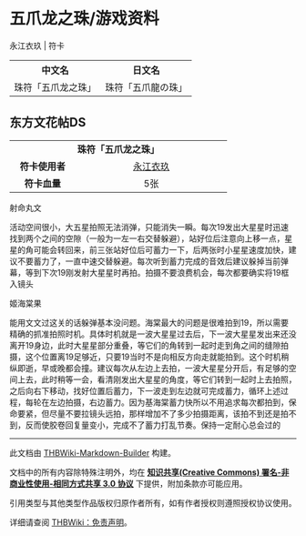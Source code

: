 # 五爪龙之珠/游戏资料

<!-- source html: G:\repos\THBWiki-Markdown-Builder\THBWikiMarkdown\Temp\main\b\b3\ns0%3A%E4%BA%94%E7%88%AA%E9%BE%99%E4%B9%8B%E7%8F%A0%2F%E6%B8%B8%E6%88%8F%E8%B5%84%E6%96%99.html -->

永江衣玖 | 符卡


<table>

<tbody><tr>
<th>中文名</th>
<th>日文名
</th></tr>
<tr>
<td>珠符「五爪龙之珠」</td>
<td>珠符「五爪龍の珠」
</td></tr></tbody></table>



## 东方文花帖DS

<table>
<tbody><tr><td style="min-width:200px" colspan="4" align="center"><b>珠符「五爪龙之珠」</b></td></tr><tr><td style="min-width:100px" colspan="2" align="center"><b>符卡使用者</b></td><td style="min-width:250px" colspan="2" align="center"><a href="./永江衣玖.md" title="永江衣玖">永江衣玖</a></td></tr><tr><td style="min-width:100px" colspan="2" align="center"><b>符卡血量</b></td><td style="min-width:250px" colspan="2" align="center">5张</td></tr>
</tbody></table>



  
射命丸文  

  

活动空间很小，大五星拍照无法消弹，只能消失一瞬。每次19发出大星星时迅速找到两个之间的空隙（一般为一左一右交替躲避），站好位后注意向上移一点，星星的角可能会转回来，前三张站好位后可蓄力一下，后两张时小星星速度加快，建议不要蓄力了，一直中速交替躲避。每次听到蓄力完成的音效后建议躲掉当前弹幕，等到下次19刚发射大星星时再拍。拍摄不要浪费机会，每次都要确实将19框入镜头  

  

姬海棠果  

  

能用文文过这关的话躲弹基本没问题。海棠最大的问题是很难拍到19，所以需要精确的抓准拍照时机。具体时机就是一波大星星过去后，下一波大星星发出来还没离开19身边，此时大星星部分重叠，等它们的角转到一起时走到角之间的缝隙拍摄，这个位置离19足够近，只要19当时不是向相反方向走就能拍到。这个时机稍纵即逝，早或晚都会撞。建议每次从左边上去拍，一波大星星分开后，有足够的空间上去，此时稍等一会，看清刚发出大星星的角度，等它们转到一起时上去拍照，之后向右下移动，找好位置后蓄力，下一波走到左边就可完成蓄力，循环上述过程，每轮在左边拍摄，右边蓄力。因为基海棠蓄力快所以不用追求每次都拍到，保命要紧，但尽量不要拉镜头远拍，那样增加不了多少拍摄距离，该拍不到还是拍不到，反而使胶卷回复量变小，完成不了蓄力打乱节奏。保持一定耐心总会过的
  






---

此文档由 [THBWiki-Markdown-Builder](https://github.com/Delsin-Yu/THBWiki-Markdown-Builder) 构建。

文档中的所有内容除特殊注明外，均在 [**知识共享(Creative Commons) 署名-非商业性使用-相同方式共享 3.0 协议**](https://creativecommons.org/licenses/by-sa/3.0/deed.zh-hans) 下提供，附加条款亦可能应用。

引用类型与其他类型作品版权归原作者所有，如有作者授权则遵照授权协议使用。

详细请查阅 [THBWiki：免责声明](https://thbwiki.cc/THBWiki:%E5%85%8D%E8%B4%A3%E5%A3%B0%E6%98%8E)。

